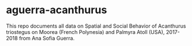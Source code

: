 # aguerra-acanthurus 
This repo documents all data on Spatial and Social Behavior of Acanthurus triostegus on Moorea (French Polynesia) and Palmyra Atoll (USA), 2017-2018 from Ana Sofia Guerra.

